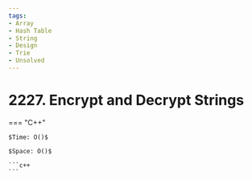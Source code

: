 ```yaml
---
tags:
- Array
- Hash Table
- String
- Design
- Trie
- Unsolved
---
```



# 2227. Encrypt and Decrypt Strings

=== "C++"

    $Time: O()$

    $Space: O()$

    ```c++
    ```